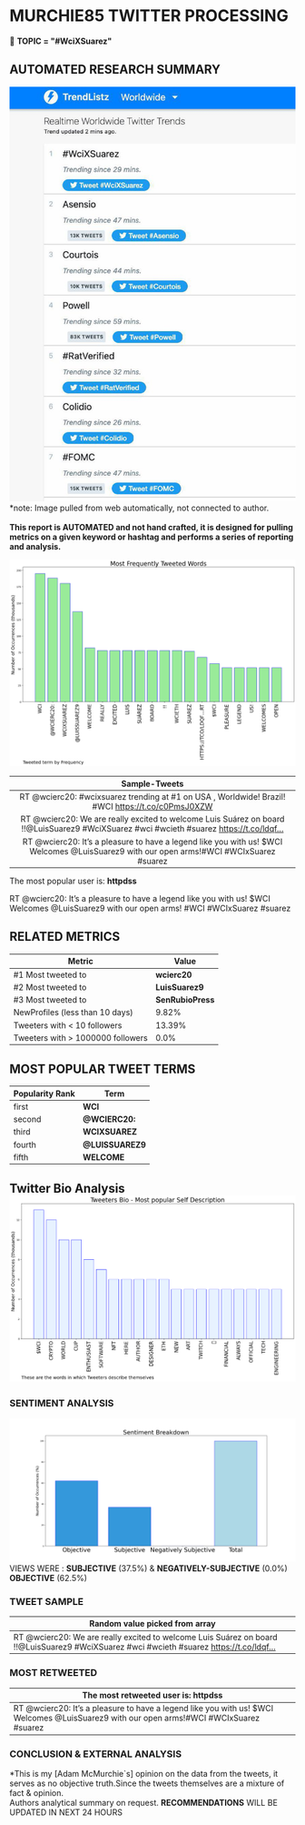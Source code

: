# MURCHIE85 TWITTER PROCESSING 
&#x1F34E; **TOPIC = "#WciXSuarez"**

## AUTOMATED RESEARCH SUMMARY

![image](assets/2022-11-02hashtagImage.png)*note: Image pulled from web automatically, not connected to author.
<br></br>
<b> This report is AUTOMATED and not hand crafted, it is designed for pulling metrics on a given keyword or hashtag and performs a series of reporting and analysis.</b>



![image](assets/2022-11-02TWEETS.png)



|                **Sample-Tweets**        |
| :-------------: |
| RT @wcierc20: #wcixsuarez trending at #1 on USA , Worldwide! Brazil! #WCI https://t.co/c0PmsJ0XZW |
| RT @wcierc20: We are really excited to welcome Luis Suárez on board !!@LuisSuarez9 #WciXSuarez #wci #wcieth #suarez https://t.co/ldqf… |
| RT @wcierc20: It’s a pleasure to have a legend like you with us! $WCI Welcomes @LuisSuarez9 with our open arms!#WCI #WCIxSuarez #suarez |

The most popular user is: **httpdss**
<div class="alert alert-block alert-danger"> RT @wcierc20: It’s a pleasure to have a legend like you with us! 
$WCI Welcomes @LuisSuarez9 with our open arms!
#WCI #WCIxSuarez #suarez</div>

## RELATED METRICS<br>
| Metric | Value |
| ------------- | ------------- |
| #1 Most tweeted to  | **wcierc20** |
| #2 Most tweeted to  | **LuisSuarez9** |
| #3 Most tweeted to  | **SenRubioPress** |
| NewProfiles (less than 10 days) | 9.82%  |
| Tweeters with < 10 followers  | 13.39%|
| Tweeters with > 1000000 followers  | 0.0%  |



## MOST POPULAR TWEET TERMS 


| Popularity Rank  | Term |
| ------------- | ------------- |
| first  | **WCI**  |
| second  | **@WCIERC20:**  |
| third  | **WCIXSUAREZ** |
| fourth  | **@LUISSUAREZ9**  |
| fifth  | **WELCOME**  |


## Twitter Bio Analysis![image](assets/2022-11-02BIO.png)
### SENTIMENT ANALYSIS
![image](assets/2022-11-02sentiment.png)
VIEWS WERE : **SUBJECTIVE**  (37.5%) & **NEGATIVELY-SUBJECTIVE** (0.0%) **OBJECTIVE** (62.5%)

### TWEET SAMPLE 
| Random value picked from array |
| ------------- |
|RT @wcierc20: We are really excited to welcome Luis Suárez on board !!@LuisSuarez9 #WciXSuarez #wci #wcieth #suarez https://t.co/ldqf… |

### MOST RETWEETED 

| The most retweeted user is: **httpdss**  |
| ------------- |
| RT @wcierc20: It’s a pleasure to have a legend like you with us! $WCI Welcomes @LuisSuarez9 with our open arms!#WCI #WCIxSuarez #suarez |

### CONCLUSION & EXTERNAL ANALYSIS

*This is my [Adam McMurchie`s] opinion on the data from the tweets, it serves as no objective truth.Since the tweets themselves are a mixture of fact & opinion.<br>
Authors analytical summary on request.
**RECOMMENDATIONS** WILL BE UPDATED IN NEXT  24 HOURS <br>